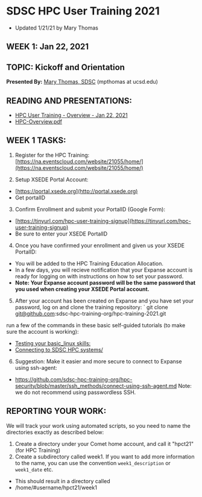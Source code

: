 # SDSC HPC User Training 2021
* Updated 1/21/21 by Mary Thomas

## WEEK 1: Jan 22, 2021

## TOPIC:  Kickoff and Orientation
**Presented By:** [Mary Thomas, SDSC](https://hpc-students.sdsc.edu/instr_bios/mary_thomas.html) (mpthomas at ucsd.edu)

## READING AND PRESENTATIONS:
* [HPC User Training - Overview - Jan 22, 2021](./hpc-user-training-overview-jan-22-2021.pdf)
* [HPC-Overview.pdf](./hpc-overview.pdf)

## WEEK 1 TASKS:
1. Register for the HPC Training:
[https://na.eventscloud.com/website/21055/home/](https://na.eventscloud.com/website/21055/home/)


2. Setup XSEDE Portal Account:
* [https://portal.xsede.org](http://portal.xsede.org)
* Get portalID

3. Confirm Enrollment and submit your PortalID (Google Form):
* [https://tinyurl.com/hpc-user-training-signup](https://tinyurl.com/hpc-user-training-signup)
* Be sure to enter your XSEDE PortalID

4. Once you have confirmed your enrollment and given us your XSEDE PortalID:
* You will be added to the HPC Training Education Allocation.
* In a few days, you will recieve notification that your Expanse account is ready for logging on with instructions on how to set your password.
* **Note: Your Expanse account password will be the same password that you used when creating your XSEDE Portal account.**

5. After your account has been created on Expanse and you have set your password, log on and clone the training repository:
`
git clone git@github.com:sdsc-hpc-training-org/hpc-training-2021.git


run a few of the commands in these basic self-guided tutorials (to make sure the account is working):
* [Testing your basic_linux skills:](https://github.com/sdsc-hpc-training/basic_skills/tree/master/basic_linux_skills)
* [Connecting to SDSC HPC systems/](https://github.com/sdsc-hpc-training/basic_skills/tree/master/connecting-to-hpc-systems)


6. Suggestion:  Make it easier and more secure to connect to Expanse using ssh-agent:   
* https://github.com/sdsc-hpc-training-org/hpc-security/blob/master/ssh_methods/connect-using-ssh-agent.md
Note: we do not recommend using passwordless SSH.

## REPORTING YOUR WORK:
We will track your work using automated scripts, so you need to name the directories exactly as described below:

1. Create a directory under your Comet home account, and call it "hpct21" (for HPC Training)
2. Create a subdirectory called week1. If you want to add more information to the name, you can
use the convention  `week1_description` or `week1_date` etc.
* This should result in a directory called 
*	/home/#username/hpct21/week1


